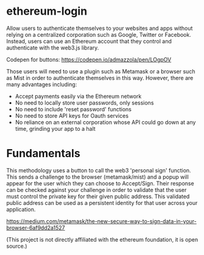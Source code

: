 
# ethereum-login




Allow users to authenticate themselves to your websites and apps  without relying on a centralized corporation such as Google, Twitter or Facebook.  Instead, users can use an Ethereum account that they control and authenticate with the web3.js library.  

Codepen for buttons:
https://codepen.io/admazzola/pen/LOgpOV



Those users will need to use a plugin such as Metamask or a browser such as Mist in order to authenticate themselves in this way.  However, there are many advantages including:

* Accept payments easily via the Ethereum network
* No need to locally store user passwords, only sessions
* No need to include 'reset password' functions
* No need to store API keys for Oauth services
* No reliance on an external corporation whose API could go down at any time, grinding your app to a halt


# Fundamentals

This methodology uses a button to call the web3 'personal sign' function.  This sends a challenge to the browser (metamask/mist) and a popup will appear for the user which they can choose to Accept/Sign.  Their response can be checked against your challenge in order to validate that the user must control the private key for their given public address.  This validated public address can be used as a persistent identity for that user across your application. 

https://medium.com/metamask/the-new-secure-way-to-sign-data-in-your-browser-6af9dd2a1527


(This project is not directly affiliated with the ethereum foundation, it is open source.)
